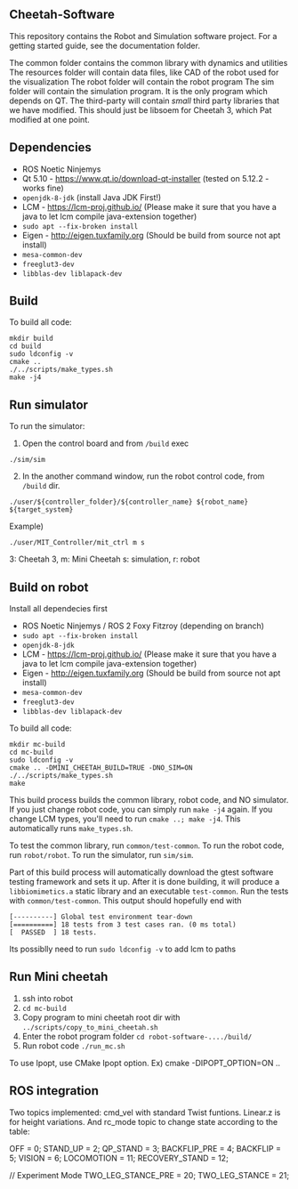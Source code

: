 ## Cheetah-Software
This repository contains the Robot and Simulation software project.  For a getting started guide, see the documentation folder.

The common folder contains the common library with dynamics and utilities
The resources folder will contain data files, like CAD of the robot used for the visualization
The robot folder will contain the robot program
The sim folder will contain the simulation program. It is the only program which depends on QT.
The third-party will contain *small* third party libraries that we have modified. This should just be libsoem for Cheetah 3, which Pat modified at one point.

## Dependencies

- ROS Noetic Ninjemys
- Qt 5.10 - https://www.qt.io/download-qt-installer (tested on 5.12.2 - works fine)
- `openjdk-8-jdk` (install Java JDK First!)
- LCM - https://lcm-proj.github.io/ (Please make it sure that you have a java to let lcm compile java-extension together)
- `sudo apt --fix-broken install`
- Eigen - http://eigen.tuxfamily.org (Should be build from source not apt install)
- `mesa-common-dev`
- `freeglut3-dev`
- `libblas-dev liblapack-dev`

## Build
To build all code:
```
mkdir build
cd build
sudo ldconfig -v
cmake ..
./../scripts/make_types.sh
make -j4
```

## Run simulator
To run the simulator:
1. Open the control board and from `/build` exec
```
./sim/sim
```
2. In the another command window, run the robot control code, from `/build` dir.
```
./user/${controller_folder}/${controller_name} ${robot_name} ${target_system}
```
Example)
```
./user/MIT_Controller/mit_ctrl m s
```
3: Cheetah 3, m: Mini Cheetah
s: simulation, r: robot

## Build on robot

Install all dependecies first 

- ROS Noetic Ninjemys / ROS 2 Foxy Fitzroy (depending on branch)
- `sudo apt --fix-broken install`
- `openjdk-8-jdk`
- LCM - https://lcm-proj.github.io/ (Please make it sure that you have a java to let lcm compile java-extension together)
- Eigen - http://eigen.tuxfamily.org (Should be build from source not apt install)
- `mesa-common-dev`
- `freeglut3-dev`
- `libblas-dev liblapack-dev`


To build all code:
```
mkdir mc-build
cd mc-build
sudo ldconfig -v
cmake .. -DMINI_CHEETAH_BUILD=TRUE -DNO_SIM=ON
./../scripts/make_types.sh
make
```

This build process builds the common library, robot code, and NO simulator. If you just change robot code, you can simply run `make -j4` again. If you change LCM types, you'll need to run `cmake ..; make -j4`. This automatically runs `make_types.sh`.

To test the common library, run `common/test-common`. To run the robot code, run `robot/robot`. To run the simulator, run `sim/sim`.

Part of this build process will automatically download the gtest software testing framework and sets it up. After it is done building, it will produce a `libbiomimetics.a` static library and an executable `test-common`.  Run the tests with `common/test-common`. This output should hopefully end with

```
[----------] Global test environment tear-down
[==========] 18 tests from 3 test cases ran. (0 ms total)
[  PASSED  ] 18 tests.
```

Its possiblly need to run 
`
sudo ldconfig -v
`
to add lcm to paths

## Run Mini cheetah
1. ssh into robot
2. `cd mc-build`
3. Copy program to mini cheetah root dir with `../scripts/copy_to_mini_cheetah.sh`
4. Enter the robot program folder `cd robot-software-..../build/`
5. Run robot code `./run_mc.sh` 

To use Ipopt, use CMake Ipopt option. Ex) cmake -DIPOPT_OPTION=ON ..

## ROS integration

Two topics implemented: cmd_vel with standard Twist funtions. Linear.z is for height variations. And rc_mode topic to change state according to the table:

OFF = 0; STAND_UP = 2; QP_STAND = 3; BACKFLIP_PRE = 4; BACKFLIP = 5; VISION = 6; LOCOMOTION = 11; RECOVERY_STAND = 12;

// Experiment Mode TWO_LEG_STANCE_PRE = 20; TWO_LEG_STANCE = 21;
